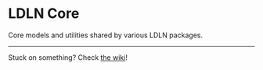 # LDLN Core

Core models and utilities shared by various LDLN packages.

<hr />

Stuck on something? Check [the wiki](https://github.com/LDLN/core/wiki)!
